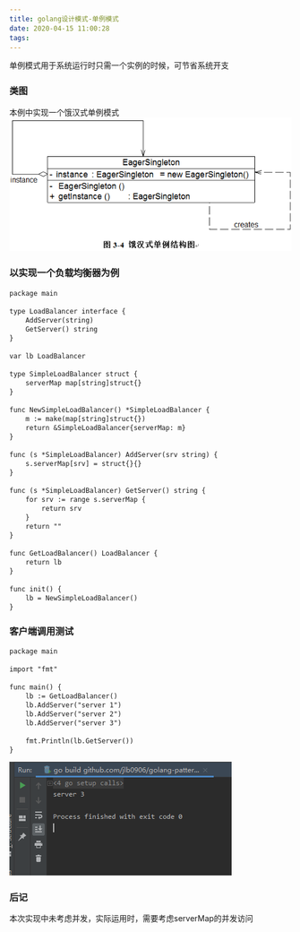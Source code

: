 ```yaml
---
title: golang设计模式-单例模式
date: 2020-04-15 11:00:28
tags:
---
```


单例模式用于系统运行时只需一个实例的时候，可节省系统开支

### 类图
本例中实现一个饿汉式单例模式
![](/images/singleton.gif)

### 以实现一个负载均衡器为例
```
package main

type LoadBalancer interface {
	AddServer(string)
	GetServer() string
}

var lb LoadBalancer

type SimpleLoadBalancer struct {
	serverMap map[string]struct{}
}

func NewSimpleLoadBalancer() *SimpleLoadBalancer {
	m := make(map[string]struct{})
	return &SimpleLoadBalancer{serverMap: m}
}

func (s *SimpleLoadBalancer) AddServer(srv string) {
	s.serverMap[srv] = struct{}{}
}

func (s *SimpleLoadBalancer) GetServer() string {
	for srv := range s.serverMap {
		return srv
	}
	return ""
}

func GetLoadBalancer() LoadBalancer {
	return lb
}

func init() {
	lb = NewSimpleLoadBalancer()
}
```

### 客户端调用测试
```
package main

import "fmt"

func main() {
	lb := GetLoadBalancer()
	lb.AddServer("server 1")
	lb.AddServer("server 2")
	lb.AddServer("server 3")

	fmt.Println(lb.GetServer())
}
```
![](/images/singleton_client.PNG)

### 后记
本次实现中未考虑并发，实际运用时，需要考虑serverMap的并发访问